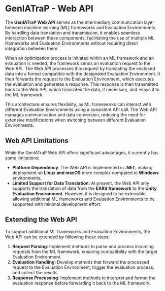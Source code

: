 # GenIATraP - Web API

The **GenIATraP Web API** serves as the intermediary communication layer between machine learning (ML) frameworks and Evaluation Environments. By handling data translation and transmission, it enables seamless interaction between these components, facilitating the use of multiple ML frameworks and Evaluation Environments without requiring direct integration between them.

When an optimization process is initiated within an ML framework and an evaluation is needed, the framework sends an evaluation request to the Web API. The Web API processes this request by translating the enclosed data into a format compatible with the designated Evaluation Environment. It then forwards the request to the Evaluation Environment, which executes the evaluation and generates a response. This response is then transmitted back to the Web API, which translates the data, if necessary, and relays it to the ML framework.

This architecture ensures flexibility, as ML frameworks can interact with different Evaluation Environments using a consistent API call. The Web API manages communication and data conversion, reducing the need for extensive modifications when switching between different Evaluation Environments.

## Web API Limitations

While the GenIATraP Web API offers significant advantages, it currently has some limitations:

- **Platform Dependency**: The Web API is implemented in **.NET**, making deployment on **Linux and macOS** more complex compared to **Windows** environments.
- **Limited Support for Data Translation**: At present, the Web API only supports the translation of data from the **EARS framework** to the **Unity Evaluation Environment**. However, it is designed to be extensible, allowing additional ML frameworks and Evaluation Environments to be supported with minimal development effort.

## Extending the Web API

To support additional ML frameworks and Evaluation Environments, the Web API can be extended by following these steps:

1. **Request Parsing**: Implement methods to parse and process incoming requests from the ML framework, ensuring compatibility with the target Evaluation Environment.
2. **Evaluation Handling**: Develop methods that forward the processed request to the Evaluation Environment, trigger the evaluation process, and collect the results.
3. **Response Processing**: Implement methods to interpret and format the evaluation response before forwarding it back to the ML framework.
